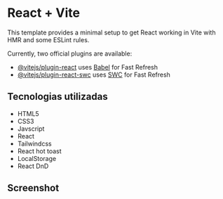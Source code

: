 # React + Vite

This template provides a minimal setup to get React working in Vite with HMR and some ESLint rules.

Currently, two official plugins are available:

- [@vitejs/plugin-react](https://github.com/vitejs/vite-plugin-react/blob/main/packages/plugin-react/README.md) uses [Babel](https://babeljs.io/) for Fast Refresh
- [@vitejs/plugin-react-swc](https://github.com/vitejs/vite-plugin-react-swc) uses [SWC](https://swc.rs/) for Fast Refresh

## Tecnologias utilizadas
<ul>
  <li>HTML5</li>
  <li>CSS3</li>
  <li>Javscript</li>
  <li>React</li>
  <li>Tailwindcss</li>
  <li>React hot toast</li>
  <li>LocalStorage</li>
  <li>React DnD</li>
</ul>

## Screenshot


<img src="">
